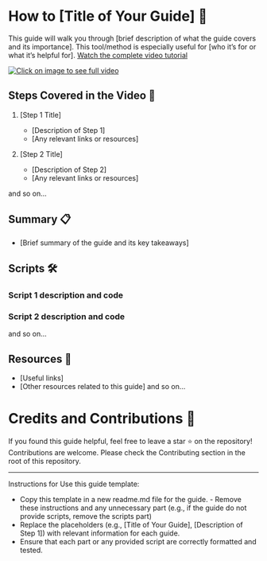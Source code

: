 # How to [Title of Your Guide] 📝

This guide will walk you through [brief description of what the guide covers and its importance]. This tool/method is especially useful for [who it’s for or what it’s helpful for]. [Watch the complete video tutorial](www.youtube.com/watch?v=YOUTUBE_VIDEO_ID_HERE)

[![Click on image to see full video](https://img.youtube.com/vi/YOUTUBE_VIDEO_ID_HERE/0.jpg "Watch the complete video tutorial")](www.youtube.com/watch?v=YOUTUBE_VIDEO_ID_HERE)

## Steps Covered in the Video 🎥 

1. [Step 1 Title]
    - [Description of Step 1]
    - [Any relevant links or resources]

2. [Step 2 Title]
    - [Description of Step 2]
    - [Any relevant links or resources]

and so on...

## Summary 📋
- [Brief summary of the guide and its key takeaways]

## Scripts 🛠️

### Script 1 description and code

### Script 2 description and code

and so on...

## Resources 📂
- [Useful links]
- [Other resources related to this guide]
and so on...

# Credits and Contributions 🤝
If you found this guide helpful, feel free to leave a star ⭐ on the repository! Contributions are welcome. Please check the Contributing section in the root of this repository.

---

Instructions for Use this guide template:
- Copy this template in a new readme.md file for the guide. - Remove these instructions and any unnecessary part (e.g., if the guide do not provide scripts, remove the scripts part)
- Replace the placeholders (e.g., [Title of Your Guide], [Description of Step 1]) with relevant information for each guide.
- Ensure that each part or any provided script are correctly formatted and tested.